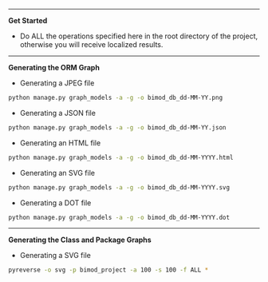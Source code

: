 
---

**Get Started**

- Do ALL the operations specified here in the root directory of the project, otherwise you will receive
      localized results.

---

**Generating the ORM Graph**

- Generating a JPEG file
```bash
python manage.py graph_models -a -g -o bimod_db_dd-MM-YY.png
```

- Generating a JSON file
```bash
python manage.py graph_models -a -g -o bimod_db_dd-MM-YY.json
```

- Generating an HTML file
```bash
python manage.py graph_models -a -g -o bimod_db_dd-MM-YYYY.html
```

- Generating an SVG file
```bash
python manage.py graph_models -a -g -o bimod_db_dd-MM-YYYY.svg
```

- Generating a DOT file
```bash
python manage.py graph_models -a -g -o bimod_db_dd-MM-YYYY.dot
```

---

**Generating the Class and Package Graphs**

- Generating a SVG file
```bash
pyreverse -o svg -p bimod_project -a 100 -s 100 -f ALL *
```
